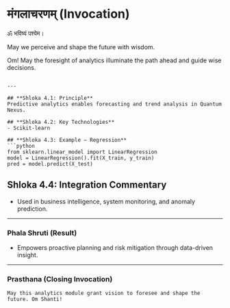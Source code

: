 # मंगलाचरणम् (Invocation)

ॐ भविष्यं पश्येम।

May we perceive and shape the future with wisdom.

Om! May the foresight of analytics illuminate the path ahead and guide wise decisions.
```

---

## **Shloka 4.1: Principle**
Predictive analytics enables forecasting and trend analysis in Quantum Nexus.

## **Shloka 4.2: Key Technologies**
- Scikit-learn

## **Shloka 4.3: Example — Regression**
```python
from sklearn.linear_model import LinearRegression
model = LinearRegression().fit(X_train, y_train)
pred = model.predict(X_test)
```

## **Shloka 4.4: Integration Commentary**
- Used in business intelligence, system monitoring, and anomaly prediction.

---

### **Phala Shruti (Result)**
- Empowers proactive planning and risk mitigation through data-driven insight.

---

### **Prasthana (Closing Invocation)**

```text
May this analytics module grant vision to foresee and shape the future. Om Shanti!

